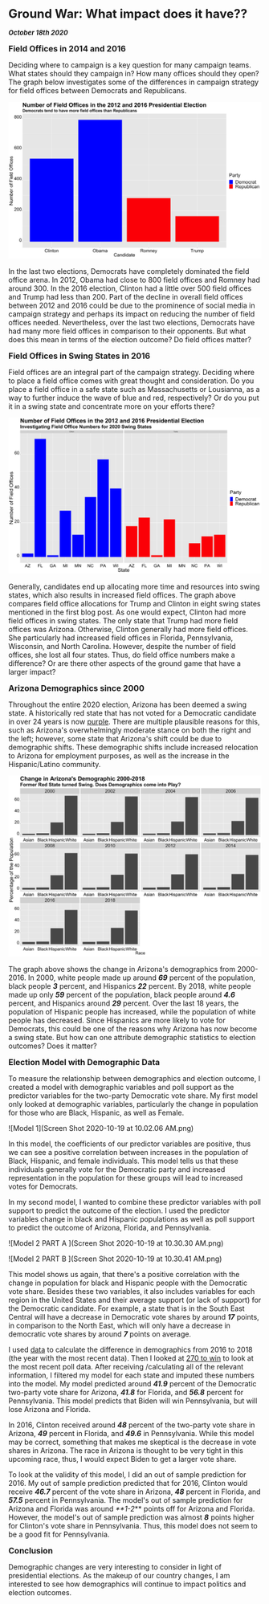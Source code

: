 **<font size="5"> Ground War: What impact does it have?? </font>**

_**<font size="2"> October 18th 2020 </font>**_



**<font size="3"> Field Offices in 2014 and 2016 </font>**

Deciding where to campaign is a key question for many campaign teams. What states should they campaign in? How many offices should they open? The graph below investigates some of the differences in campaign strategy for field offices between Democrats and Republicans.




![Field Offices](field_offices_number.png)


In the last two elections, Democrats have completely dominated the field office arena. In 2012, Obama had close to 800 field offices and Romney had around 300. In the 2016 election, Clinton had a little over 500 field offices and Trump had less than 200. Part of the decline in overall field offices between 2012 and 2016 could be due to the prominence of social media in campaign strategy and perhaps its impact on reducing the number of field offices needed. Nevertheless, over the last two elections, Democrats have had many more field offices in comparison to their opponents. But what does this mean in terms of the election outcome? Do field offices matter?



**<font size="3"> Field Offices in Swing States in 2016 </font>**

Field offices are an integral part of the campaign strategy. Deciding where to place a field office comes with great thought and consideration. Do you place a field office in a safe state such as Massachusetts or Lousianna, as a way to further induce the wave of blue and red, respectively? Or do you put it in a swing state and concentrate more on your efforts there?




![Field Offices Swing 2016](field_offices_2016_swing.png)

Generally, candidates end up allocating more time and resources into swing states, which also results in increased field offices. The graph above compares field office allocations for Trump and Clinton in eight swing states mentioned in the first blog post. As one would expect, Clinton had more field offices in swing states. The only state that Trump had more field offices was Arizona. Otherwise, Clinton generally had more field offices. She particularly had increased field offices in Florida, Pennsylvania, Wisconsin, and North Carolina. However, despite the number of field offices, she lost all four states. Thus, do field office numbers make a difference? Or are there other aspects of the ground game that have a larger impact?




**<font size="3"> Arizona Demographics since 2000 </font>**

Throughout the entire 2020 election, Arizona has been deemed a swing state. A historically red state that has not voted for a Democratic candidate in over 24 years is now [purple](https://www.nytimes.com/2020/10/15/opinion/arizona-biden-trump-2020.html). There are multiple plausible reasons for this, such as Arizona's overwhelmingly moderate stance on both the right and the left; however, some state that Arizona's shift could be due to demographic shifts. These demographic shifts include increased relocation to Arizona for employment purposes, as well as the increase in the Hispanic/Latino community.




![AZ Demographics](AZ_demographics.png)

The graph above shows the change in Arizona's demographics from 2000-2016. In 2000, white people made up around _**69**_ percent of the population, black people _**3**_ percent, and Hispanics _**22**_ percent. By 2018, white people made up only _**59**_ percent of the population, black people around _**4.6**_ percent, and Hispanics around _**29**_ percent. Over the last 18 years, the population of Hispanic people has increased, while the population of white people has decreased. Since Hispanics are more likely to vote for Democrats, this could be one of the reasons why Arizona has now become a swing state. But how can one attribute demographic statistics to election outcomes? Does it matter?




**<font size="3"> Election Model with Demographic Data </font>**

To measure the relationship between demographics and election outcome, I created a model with demographic variables and poll support as the predictor variables for the two-party Democratic vote share. My first model only looked at demographic variables, particularly the change in population for those who are Black, Hispanic, as well as Female. 


![Model 1](Screen Shot 2020-10-19 at 10.02.06 AM.png)



In this model, the coefficients of our predictor variables are positive, thus we can see a positive correlation between increases in the population of Black, Hispanic, and female individuals. This model tells us that these individuals generally vote for the Democratic party and increased representation in the population for these groups will lead to increased votes for Democrats.



In my second model, I wanted to combine these predictor variables with poll support to predict the outcome of the election. I used the predictor variables change in black and Hispanic populations as well as poll support to predict the outcome of Arizona, Florida, and Pennsylvania.


![Model 2 PART A ](Screen Shot 2020-10-19 at 10.30.30 AM.png)

![Model 2 PART B ](Screen Shot 2020-10-19 at 10.30.41 AM.png)

This model shows us again, that there's a positive correlation with the change in population for black and Hispanic people with the Democratic vote share. Besides these two variables, it also includes variables for each region in the United States and their average support (or lack of support) for the Democratic candidate. For example, a state that is in the South East Central will have a decrease in Democratic vote shares by around _**17**_ points, in comparison to the North East, which will only have a decrease in democratic vote shares by around _**7**_ points on average. 

I used [data](https://www.kff.org/other/state-indicator/distribution-by-raceethnicity/?currentTimeframe=0&sortModel=%7B%22colId%22:%22Location%22,%22sort%22:%22asc%22%7D) to calculate the difference in demographics from 2016 to 2018 (the year with the most recent data). Then I looked at [270 to win](https://www.270towin.com/2020-polls-biden-trump/) to look at the most recent poll data. After receiving /calculating all of the relevant information, I filtered my model for each state and imputed these numbers into the model. My model predicted around _**41.9**_ percent of the Democratic two-party vote share for Arizona, _**41.8**_ for Florida, and _**56.8**_ percent for Pennsylvania. This model predicts that Biden will win Pennsylvania, but will lose Arizona and Florida.

In 2016, Clinton received around _**48**_ percent of the two-party vote share in Arizona, _**49**_ percent in Florida, and _**49.6**_ in Pennsylvania. While this model may be correct, something that makes me skeptical is the decrease in vote shares in Arizona. The race in Arizona is thought to be very tight in this upcoming race, thus, I would expect Biden to get a larger vote share.

To look at the validity of this model, I did an out of sample prediction for 2016. My out of sample prediction predicted that for 2016, Clinton would receive _**46.7**_ percent of the vote share in Arizona, _**48**_ percent in Florida, and _**57.5**_ percent in Pennsylvania. The model's out of sample prediction for Arizona and Florida was around _**1-2_** points off for Arizona and Florida. However, the model's out of sample prediction was almost _**8**_ points higher for Clinton's vote share in Pennsylvania. Thus, this model does not seem to be a good fit for Pennsylvania. 


**<font size="3"> Conclusion </font>**


Demographic changes are very interesting to consider in light of presidential elections. As the makeup of our country changes, I am interested to see how demographics will continue to impact politics and election outcomes.





